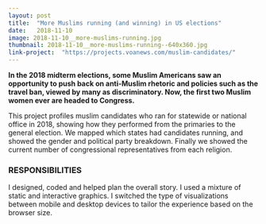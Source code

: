 ```yaml
---
layout: post
title:  "More Muslims running (and winning) in US elections"
date:   2018-11-10
image: 2018-11-10__more-muslims-running.jpg
thumbnail: 2018-11-10__more-muslims-running--640x360.jpg
link-project:  "https://projects.voanews.com/muslim-candidates/"
---
```


**In the 2018 midterm elections, some Muslim Americans saw an opportunity to push back on anti-Muslim rhetoric and policies such as the travel ban, viewed by many as discriminatory. Now, the first two Muslim women ever are headed to Congress.**

This project profiles muslim candidates who ran for statewide or national office in 2018, showing how they performed from the primaries to the general election. We mapped which states had candidates running, and showed the gender and political party breakdown. Finally we showed the current number of congressional representatives from each religion.

### RESPONSIBILITIES

I designed, coded and helped plan the overall story. I used a mixture of static and interactive graphics. I switched the type of visualizations between mobile and desktop devices to tailor the experience based on the browser size. 